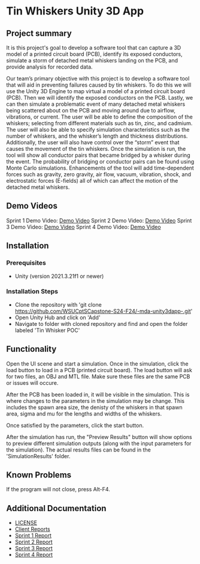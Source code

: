 # Tin Whiskers Unity 3D App

## Project summary

It is this project's goal to develop a software tool that can capture a 3D model of a printed circuit board (PCB), identify its exposed conductors, simulate a storm of detached metal whiskers landing on the PCB, and provide analysis for recorded data.

Our team’s primary objective with this project is to develop a software tool that will aid in preventing failures caused by tin whiskers. To do this we will use the Unity 3D Engine to map virtual a model of a printed circuit board (PCB). Then we will identify the exposed conductors on the PCB. Lastly, we can then simulate a problematic event of many detached metal whiskers being scattered about on the PCB and moving around due to airflow, vibrations, or current. The user will be able to define the composition of the whiskers; selecting from different materials such as tin, zinc, and cadmium. The user will also be able to specify simulation characteristics such as the number of whiskers, and the whisker’s length and thickness distributions. Additionally, the user will also have control over the “storm” event that causes the movement of the tin whiskers. Once the simulation is run, the tool will show all conductor pairs that became bridged by a whisker during the event. The probability of bridging or conductor pairs can be found using Monte Carlo simulations. Enhancements of the tool will add time-dependent forces such as gravity, zero gravity, air flow, vacuum, vibration, shock, and electrostatic forces (E-fields) all of which can affect the motion of the detached metal whiskers.

## Demo Videos
Sprint 1 Demo Video: [Demo Video](https://youtu.be/HgCC78tZCsM)
Sprint 2 Demo Video: [Demo Video](https://youtu.be/hJ81NFluXlo)
Sprint 3 Demo Video: [Demo Video](https://youtu.be/iONjIvFagGM)
Sprint 4 Demo Video: [Demo Video](https://youtu.be/_qFKNdXabYY)

## Installation

### Prerequisites

* Unity (version 2021.3.21f1 or newer)


### Installation Steps

* Clone the repository with 'git clone https://github.com/WSUCptSCapstone-S24-F24/-mda-unity3dapp-.git'
* Open Unity Hub and click on 'Add'
* Navigate to folder with cloned repository and find and open the folder labeled 'Tin Whisker POC'

## Functionality

Open the UI scene and start a simulation. Once in the simulation, click the load button to load in a PCB (printed circuit board). The load button will ask for two files, an OBJ and MTL file. Make sure these files are the same PCB or issues will occure.

After the PCB has been loaded in, it will be visible in the simulation. This is where changes to the parameters in the simulation may be change. This includes the spawn area size, the denisty of the whiskers in that spawn area, sigma and mu for the lengths and widths of the whiskers.

Once satisfied by the parameters, click the start button.

After the simulation has run, the "Preview Results" button will show options to preview different simulation outputs (along with the input parameters for the simulation). The actual results files can be found in the 'SimulationResults' folder. 


## Known Problems

If the program will not close, press Alt-F4.

## Additional Documentation
  * [LICENSE](LICENSE.txt)
  * [Client Reports](ClientReports.md)
  * [Sprint 1 Report](Sprint1Report.md)
  * [Sprint 2 Report](Sprint2Report.md)
  * [Sprint 3 Report](Sprint3Report.md)
  * [Sprint 4 Report](Sprint4Report.md)
